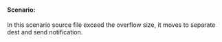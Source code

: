 #### Scenario:

In this scenario source file exceed the overflow size, it moves to separate dest and send 
notification.